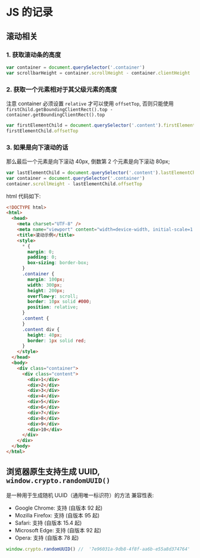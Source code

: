 # JS 的记录

## 滚动相关

### 1. 获取滚动条的高度

```js
var container = document.querySelector('.container')
var scrollbarHeight = container.scrollHeight - container.clientHeight
```

### 2. 获取一个元素相对于其父级元素的高度

注意 container 必须设置 `relative` 才可以使用 `offsetTop`, 否则只能使用 `firstChild.getBoundingClientRect().top - container.getBoundingClientRect().top`

```js
var firstElementChild = document.querySelector('.content').firstElementChild
firstElementChild.offsetTop
```

### 3. 如果是向下滚动的话

那么最后一个元素是向下滚动 40px, 倒数第 2 个元素是向下滚动 80px;

```js
var lastElementChild = document.querySelector('.content').lastElementChild
var container = document.querySelector('.container')
container.scrollHeight - lastElementChild.offsetTop
```

html 代码如下:

```html
<!DOCTYPE html>
<html>
  <head>
    <meta charset="UTF-8" />
    <meta name="viewport" content="width=device-width, initial-scale=1.0" />
    <title>滚动示例</title>
    <style>
      * {
        margin: 0;
        padding: 0;
        box-sizing: border-box;
      }
      .container {
        margin: 100px;
        width: 300px;
        height: 200px;
        overflow-y: scroll;
        border: 10px solid #000;
        position: relative;
      }
      .content {
      }
      .content div {
        height: 40px;
        border: 1px solid red;
      }
    </style>
  </head>
  <body>
    <div class="container">
      <div class="content">
        <div>1</div>
        <div>2</div>
        <div>3</div>
        <div>4</div>
        <div>5</div>
        <div>6</div>
        <div>7</div>
        <div>8</div>
        <div>9</div>
        <div>10</div>
      </div>
    </div>
  </body>
</html>
```

## 浏览器原生支持生成 UUID, `window.crypto.randomUUID()`

是一种用于生成随机 UUID（通用唯一标识符）的方法
兼容性表:

- Google Chrome: 支持 (自版本 92 起)
- Mozilla Firefox: 支持 (自版本 95 起)
- Safari: 支持 (自版本 15.4 起)
- Microsoft Edge: 支持 (自版本 92 起)
- Opera: 支持 (自版本 78 起)

```js
window.crypto.randomUUID() //  '7e96031a-9db8-4f8f-aa6b-e55a8d374764'
```
